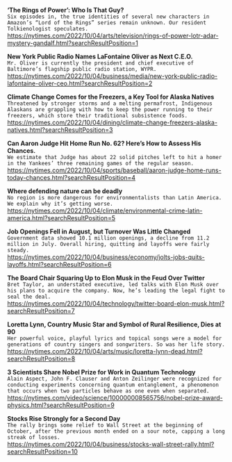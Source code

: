 **‘The Rings of Power’: Who Is That Guy?**\
`Six episodes in, the true identities of several new characters in Amazon’s “Lord of the Rings” series remain unknown. Our resident Tolkienologist speculates.`\
https://nytimes.com/2022/10/04/arts/television/rings-of-power-lotr-adar-mystery-gandalf.html?searchResultPosition=1

**New York Public Radio Names LaFontaine Oliver as Next C.E.O.**\
`Mr. Oliver is currently the president and chief executive of Baltimore’s flagship public radio station, WYPR.`\
https://nytimes.com/2022/10/04/business/media/new-york-public-radio-lafontaine-oliver-ceo.html?searchResultPosition=2

**Climate Change Comes for the Freezers, a Key Tool for Alaska Natives**\
`Threatened by stronger storms and a melting permafrost, Indigenous Alaskans are grappling with how to keep the power running to their freezers, which store their traditional subsistence foods.`\
https://nytimes.com/2022/10/04/dining/climate-change-freezers-alaska-natives.html?searchResultPosition=3

**Can Aaron Judge Hit Home Run No. 62? Here’s How to Assess His Chances.**\
`We estimate that Judge has about 22 solid pitches left to hit a homer in the Yankees’ three remaining games of the regular season.`\
https://nytimes.com/2022/10/04/sports/baseball/aaron-judge-home-runs-today-chances.html?searchResultPosition=4

**Where defending nature can be deadly**\
`No region is more dangerous for environmentalists than Latin America. We explain why it’s getting worse.`\
https://nytimes.com/2022/10/04/climate/environmental-crime-latin-america.html?searchResultPosition=5

**Job Openings Fell in August, but Turnover Was Little Changed**\
`Government data showed 10.1 million openings, a decline from 11.2 million in July. Overall hiring, quitting and layoffs were fairly steady.`\
https://nytimes.com/2022/10/04/business/economy/jolts-jobs-quits-layoffs.html?searchResultPosition=6

**The Board Chair Squaring Up to Elon Musk in the Feud Over Twitter**\
`Bret Taylor, an understated executive, led talks with Elon Musk over his plans to acquire the company. Now, he’s leading the legal fight to seal the deal.`\
https://nytimes.com/2022/10/04/technology/twitter-board-elon-musk.html?searchResultPosition=7

**Loretta Lynn, Country Music Star and Symbol of Rural Resilience, Dies at 90**\
`Her powerful voice, playful lyrics and topical songs were a model for generations of country singers and songwriters. So was her life story.`\
https://nytimes.com/2022/10/04/arts/music/loretta-lynn-dead.html?searchResultPosition=8

**3 Scientists Share Nobel Prize for Work in Quantum Technology**\
`Alain Aspect, John F. Clauser and Anton Zeilinger were recognized for conducting experiments concerning quantum entanglement, a phenomenon that occurs when two particles behave as one even when separated.`\
https://nytimes.com/video/science/100000008565756/nobel-prize-award-physics.html?searchResultPosition=9

**Stocks Rise Strongly for a Second Day**\
`The rally brings some relief to Wall Street at the beginning of October, after the previous month ended on a sour note, capping a long streak of losses.`\
https://nytimes.com/2022/10/04/business/stocks-wall-street-rally.html?searchResultPosition=10

